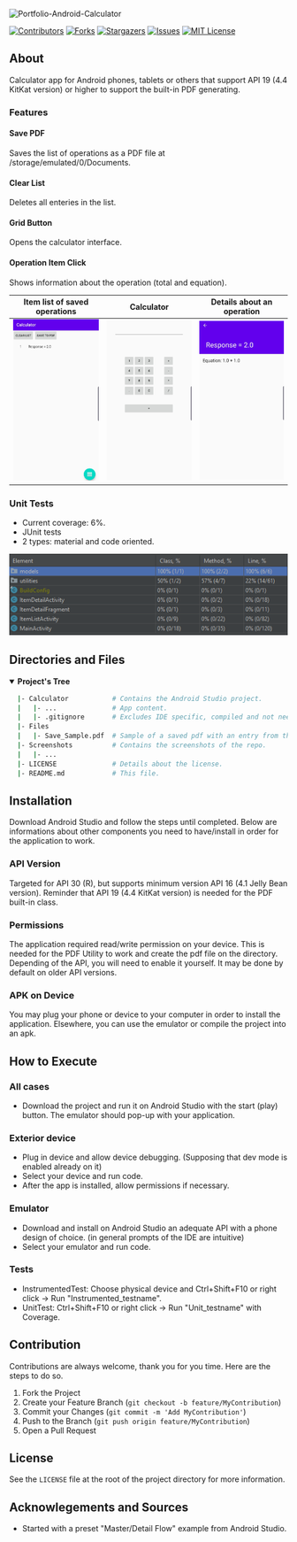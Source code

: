 <!-- Repo's Banner -->
![Portfolio-Android-Calculator](https://user-images.githubusercontent.com/42849270/124153726-bbf55600-da62-11eb-907d-3e8d2124df2b.png)



<!-- Shield Badges -->
[![Contributors][contributors-shield]][contributors-url]
[![Forks][forks-shield]][forks-url]
[![Stargazers][stars-shield]][stars-url]
[![Issues][issues-shield]][issues-url]
[![MIT License][license-shield]][license-url]


<!-- Description of the Project -->
## About

Calculator app for Android phones, tablets or others that support API 19 (4.4 KitKat version) or higher to support the built-in PDF generating.

### Features
#### Save PDF
Saves the list of operations as a PDF file at /storage/emulated/0/Documents.
#### Clear List
Deletes all enteries in the list.
#### Grid Button
Opens the calculator interface.
#### Operation Item Click
Shows information about the operation (total and equation).

Item list of saved operations |  Calculator          | Details about an operation
:-------------------------:|:-------------------------:|:----------------------------:
<img src="https://github.com/steve-levesque/Portfolio-Android-Calculator/blob/master/Screenshots/ItemList.jpg" alt="List of items within the app." width="200"/>  |  <img src="https://github.com/steve-levesque/Portfolio-Android-Calculator/blob/master/Screenshots/Calculator.jpg" alt="Calculator interface." width="200"/> | <img src="https://github.com/steve-levesque/Portfolio-Android-Calculator/blob/master/Screenshots/SaveItem.jpg" alt="Saved item from the list." width="200"/>

### Unit Tests
- Current coverage: 6%.
- JUnit tests
- 2 types: material and code oriented.
<img src="https://github.com/steve-levesque/Portfolio-Android-Calculator/blob/master/Screenshots/Coverage_UnitTest.png" alt="Coverage list."/>


<!-- Repo's Content Tree -->
## Directories and Files
<details open>
  <summary><b>Project's Tree</b></summary>
    
  ``` bash
    |- Calculator           # Contains the Android Studio project.
    |   |- ...              # App content.
    |   |- .gitignore       # Excludes IDE specific, compiled and not needed files.   
    |- Files
    |   |- Save_Sample.pdf  # Sample of a saved pdf with an entry from the calculator.  
    |- Screenshots          # Contains the screenshots of the repo.
    |   |- ...
    |- LICENSE              # Details about the license.
    |- README.md            # This file.
  ```
</details>


<!-- Getting Started -->
## Installation
Download Android Studio and follow the steps until completed. Below are informations about other components you need to have/install in order for the application to work.

### API Version
Targeted for API 30 (R), but supports minimum version API 16 (4.1 Jelly Bean version). Reminder that API 19 (4.4 KitKat version) is needed for the PDF built-in class.

### Permissions
The application required read/write permission on your device. This is needed for the PDF Utility to work and create the pdf file on the directory. Depending of the API, you will need to enable it yourself. It may be done by default on older API versions.

### APK on Device
You may plug your phone or device to your computer in order to install the application. Elsewhere, you can use the emulator or compile the project into an apk.



## How to Execute
### All cases
- Download the project and run it on Android Studio with the start (play) button. The emulator should pop-up with your application.
### Exterior device
- Plug in device and allow device debugging. (Supposing that dev mode is enabled already on it)
- Select your device and run code.
- After the app is installed, allow permissions if necessary.
### Emulator
- Download and install on Android Studio an adequate API with a phone design of choice. (in general prompts of the IDE are intuitive)
- Select your emulator and run code.
### Tests
- InstrumentedTest: Choose physical device and Ctrl+Shift+F10 or right click -> Run "Instrumented_testname".
- UnitTest: Ctrl+Shift+F10 or right click -> Run "Unit_testname" with Coverage. 



<!-- Contribution -->
## Contribution

Contributions are always welcome, thank you for you time. Here are the steps to do so.

1. Fork the Project
2. Create your Feature Branch (`git checkout -b feature/MyContribution`)
3. Commit your Changes (`git commit -m 'Add MyContribution'`)
4. Push to the Branch (`git push origin feature/MyContribution`)
5. Open a Pull Request



<!-- License -->
## License

See the `LICENSE` file at the root of the project directory for more information.



<!-- Acknowlegements and Sources -->
## Acknowlegements and Sources
- Started with a preset "Master/Detail Flow" example from Android Studio.



<!-- md links & imgs -->
<!-- https://www.markdownguide.org/basic-syntax/#reference-style-links -->
[contributors-shield]: https://img.shields.io/github/contributors/steve-levesque/Portfolio-Android-Calculator.svg?style=for-the-badge
[contributors-url]: https://github.com/steve-levesque/Portfolio-Android-Calculator/graphs/contributors
[forks-shield]: https://img.shields.io/github/forks/steve-levesque/Portfolio-Android-Calculator.svg?style=for-the-badge
[forks-url]: https://github.com/steve-levesque/Portfolio-Android-Calculator/network/members
[stars-shield]: https://img.shields.io/github/stars/steve-levesque/Portfolio-Android-Calculator.svg?style=for-the-badge
[stars-url]: https://github.com/steve-levesque/Portfolio-Android-Calculator/stargazers
[issues-shield]: https://img.shields.io/github/issues/steve-levesque/Portfolio-Android-Calculator.svg?style=for-the-badge
[issues-url]: https://github.com/steve-levesque/Portfolio-Android-Calculator/issues
[license-shield]: https://img.shields.io/github/license/steve-levesque/Portfolio-Android-Calculator.svg?style=for-the-badge
[license-url]: https://github.com/steve-levesque/Portfolio-Android-Calculator/blob/main/LICENSE
